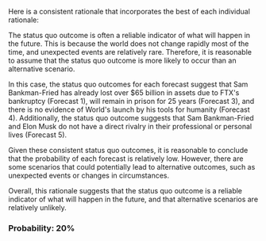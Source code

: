 Here is a consistent rationale that incorporates the best of each individual rationale:

The status quo outcome is often a reliable indicator of what will happen in the future. This is because the world does not change rapidly most of the time, and unexpected events are relatively rare. Therefore, it is reasonable to assume that the status quo outcome is more likely to occur than an alternative scenario.

In this case, the status quo outcomes for each forecast suggest that Sam Bankman-Fried has already lost over $65 billion in assets due to FTX's bankruptcy (Forecast 1), will remain in prison for 25 years (Forecast 3), and there is no evidence of World's launch by his tools for humanity (Forecast 4). Additionally, the status quo outcome suggests that Sam Bankman-Fried and Elon Musk do not have a direct rivalry in their professional or personal lives (Forecast 5).

Given these consistent status quo outcomes, it is reasonable to conclude that the probability of each forecast is relatively low. However, there are some scenarios that could potentially lead to alternative outcomes, such as unexpected events or changes in circumstances.

Overall, this rationale suggests that the status quo outcome is a reliable indicator of what will happen in the future, and that alternative scenarios are relatively unlikely.

### Probability: 20%